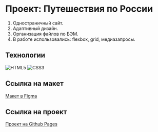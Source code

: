# Проект: Путешествия по России

1. Одностраничный сайт.
2. Адаптивный дизайн.
3. Организация файлов по БЭМ.
4. В работе использовались: flexbox, grid, медиазапросы.

## Технологии

![HTML5](https://img.shields.io/badge/html5-%23E34F26.svg?style=for-the-badge&logo=html5&logoColor=white)
![CSS3](https://img.shields.io/badge/css3-%231572B6.svg?style=for-the-badge&logo=css3&logoColor=white)

## Ссылка на макет

[Макет в Figma](https://www.figma.com/file/5S2WSbEFL6awjVWJ0NWL8Q/Sprint-3_-Russia-_-desktop-mobile?node-id=28503%3A0)

## Ссылка на проект

[Проект на Github Pages]()